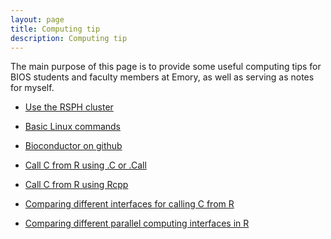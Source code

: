 ```yaml
---
layout: page
title: Computing tip
description: Computing tip
---
```


The main purpose of this page is to provide some useful computing tips for BIOS students and faculty members at Emory, as well as serving as notes for myself. 



* [Use the RSPH cluster](../computing/rsph_cluster.html)

* [Basic Linux commands](../computing/basic_linux.html)

* [Bioconductor on github](../computing/bioc-git_notes.md)

* [Call C from R using .C or .Call](../computing/CfromR/callCfromR.html)

* [Call C from R using Rcpp](../computing/CfromR/Rcpp.html)

* [Comparing different interfaces for calling C from R](../computing/CfromR/comparison.html)

* [Comparing different parallel computing interfaces in R](../computing/parallel-comparison.html)


<!-- * [My lecture slides in efficient R programming](../computing/EfficientR.html) -->